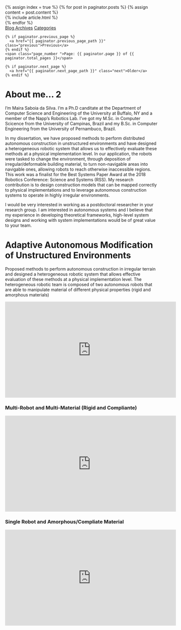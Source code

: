 
<div class="blog-index">
  {% assign index = true %}
  {% for post in paginator.posts %}
    {% assign content = post.content %}
      <article>
        {% include article.html %}
      </article>
  {% endfor %}

  <div class="pagination">
    <a href="/blog/archives">Blog Archives</a>
    <a href="/blog/categories">Categories</a>

    {% if paginator.previous_page %}
      <a href="{{ paginator.previous_page_path }}" class="previous">Previous</a>
    {% endif %}
    <span class="page_number ">Page: {{ paginator.page }} of {{ paginator.total_pages }}</span>

    {% if paginator.next_page %}
      <a href="{{ paginator.next_page_path }}" class="next">Older</a>
    {% endif %}
  </div>
</div>


# About me… 2
I’m Maira Saboia da Silva. I’m a Ph.D canditate at the Department of Computer Science and Engineering of the University at Buffalo, NY and a member of the Napp’s Robotics Lab.  I’ve got my M.Sc. in Computer Scicence from the University of Campinas, Brazil and my B.Sc. in Computer Engineering from the University of Pernambuco, Brazil.

In my dissertation, we have proposed methods to perform distributed autonomous construction in unstructured environments and have designed a heterogeneous robotic system that allows us to effectively evaluate these methods at a physical implementation level. In our application, the robots were tasked to change the environment, through deposition of irregular/deformable building material,  to turn non-navigable areas into navigable ones, allowing robots to reach otherwise inaccessible regions. This work was a finalist for the Best Systems Paper Award at the 2018 Robotics Conference: Science and Systems (RSS). My research contribution is to design construction models that can be mapped correctly to physical implementations and to leverage autonomous construction systems to operate in highly irregular environments.


I would be very interested in working as a postdoctoral researcher in your research group.  I am interested in autonomous systems and I believe that my experience in developing theoretical frameworks, high-level system designs and working with system implementations would be of great value to your team.

# Adaptive Autonomous Modification of Unstructured Environments

Proposed methods to perform autonomous construction in irregular terrain and designed a heterogeneous robotic system that allows effective evaluation of these methods at a physical implementation level. The heterogeneous robotic team is composed of two autonomous robots that are able to manipulate material of different physical properties (rigid and amorphous materials)

<iframe width="560" height="315" src="https://www.youtube.com/embed/PXaKOsIyeo8?start=11" frameborder="0" allow="accelerometer; autoplay; encrypted-media; gyroscope; picture-in-picture" allowfullscreen></iframe>
<br/>

### Multi-Robot and Multi-Material (Rigid and Compliante)

<iframe width="560" height="315" src="https://www.youtube.com/embed/xAjEsM_ePN4?start=3" frameborder="0" allow="accelerometer; autoplay; encrypted-media; gyroscope; picture-in-picture" allowfullscreen></iframe>
<br/>

### Single Robot and Amorphous/Compliate Material


<iframe width="560" height="315" src="https://www.youtube.com/embed/7tjbrfLna8A?start=11" frameborder="0" allow="accelerometer; autoplay; encrypted-media; gyroscope; picture-in-picture" allowfullscreen></iframe>
<br/>
